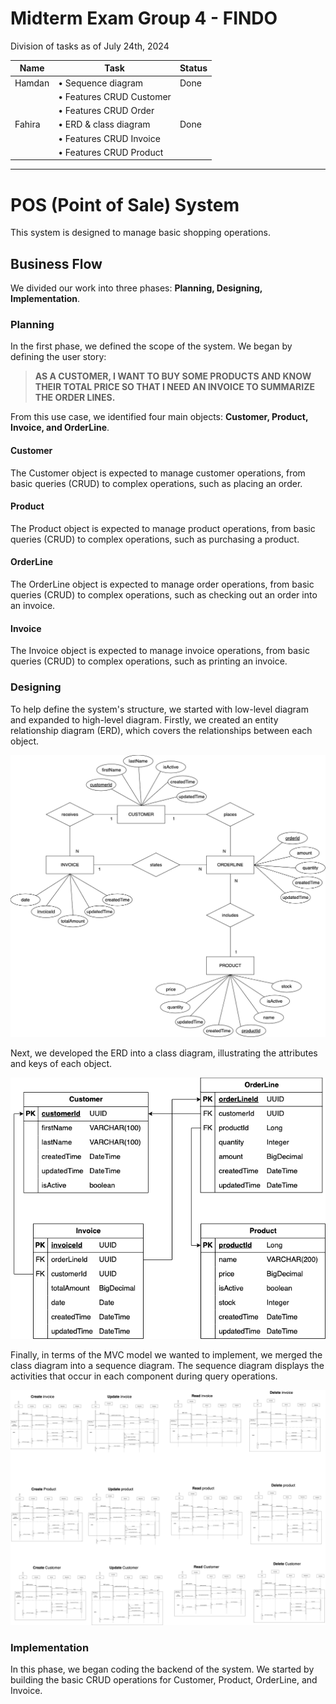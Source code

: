 # Midterm Exam Group 4 - FINDO

Division of tasks as of July 24th, 2024

| Name   | Task                          | Status |
|--------|-------------------------------|--------|
| Hamdan | • Sequence diagram            | Done   |
|        | • Features CRUD Customer      |        |
|        | • Features CRUD Order         |        |
| Fahira | • ERD & class diagram         | Done   |
|        | • Features CRUD Invoice       |        |
|        | • Features CRUD Product       |        |

---

# POS (Point of Sale) System
This system is designed to manage basic shopping operations.

## Business Flow

We divided our work into three phases: **Planning, Designing, Implementation**.

### Planning

In the first phase, we defined the scope of the system. We began by defining the user story:

> **AS A CUSTOMER, I WANT TO BUY SOME PRODUCTS AND KNOW THEIR TOTAL PRICE SO THAT I NEED AN INVOICE TO SUMMARIZE THE ORDER LINES.**

From this use case, we identified four main objects: **Customer, Product, Invoice, and OrderLine**.

#### Customer
The Customer object is expected to manage customer operations, from basic queries (CRUD) to complex operations, such as placing an order.

#### Product
The Product object is expected to manage product operations, from basic queries (CRUD) to complex operations, such as purchasing a product.

#### OrderLine
The OrderLine object is expected to manage order operations, from basic queries (CRUD) to complex operations, such as checking out an order into an invoice.

#### Invoice
The Invoice object is expected to manage invoice operations, from basic queries (CRUD) to complex operations, such as printing an invoice.

### Designing

To help define the system's structure, we started with low-level diagram and expanded to high-level diagram. Firstly, we created an entity relationship diagram (ERD), which covers the relationships between each object.

![erd.png](/diagram/erd.png)

Next, we developed the ERD into a class diagram, illustrating the attributes and keys of each object.

![classdiagram.png](/diagram/classdiagram.png)

Finally, in terms of the MVC model we wanted to implement, we merged the class diagram into a sequence diagram. The sequence diagram displays the activities that occur in each component during query operations.

![sequence.png](/diagram/sequence.png)

### Implementation

In this phase, we began coding the backend of the system. We started by building the basic CRUD operations for Customer, Product, OrderLine, and Invoice.




